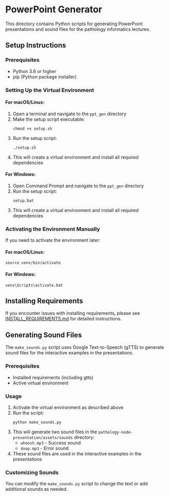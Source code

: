 # PowerPoint Generator

This directory contains Python scripts for generating PowerPoint presentations and sound files for the pathology informatics lectures.

## Setup Instructions

### Prerequisites
- Python 3.8 or higher
- pip (Python package installer)

### Setting Up the Virtual Environment

#### For macOS/Linux:
1. Open a terminal and navigate to the `ppt_gen` directory
2. Make the setup script executable:
   ```
   chmod +x setup.sh
   ```
3. Run the setup script:
   ```
   ./setup.sh
   ```
4. This will create a virtual environment and install all required dependencies

#### For Windows:
1. Open Command Prompt and navigate to the `ppt_gen` directory
2. Run the setup script:
   ```
   setup.bat
   ```
3. This will create a virtual environment and install all required dependencies

### Activating the Environment Manually

If you need to activate the environment later:

#### For macOS/Linux:
```
source venv/bin/activate
```

#### For Windows:
```
venv\Scripts\activate.bat
```

## Installing Requirements

If you encounter issues with installing requirements, please see [INSTALL_REQUIREMENTS.md](INSTALL_REQUIREMENTS.md) for detailed instructions.

## Generating Sound Files

The `make_sounds.py` script uses Google Text-to-Speech (gTTS) to generate sound files for the interactive examples in the presentations.

### Prerequisites
- Installed requirements (including gtts)
- Active virtual environment

### Usage
1. Activate the virtual environment as described above
2. Run the script:
   ```
   python make_sounds.py
   ```
3. This will generate two sound files in the `pathology-node-presentation/assets/sounds` directory:
   - `whoosh.mp3` - Success sound
   - `doop.mp3` - Error sound
4. These sound files are used in the interactive examples in the presentations

### Customizing Sounds
You can modify the `make_sounds.py` script to change the text or add additional sounds as needed.
